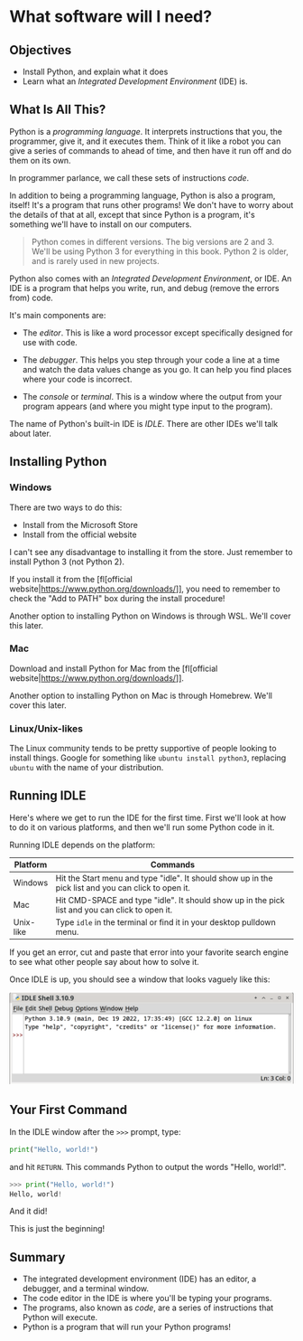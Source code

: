 <!--
vim: ts=4:sw=4:nosi:et:tw=72:spell:nojs
-->

# What software will I need?

## Objectives

* Install Python, and explain what it does
* Learn what an _Integrated Development Environment_ (IDE) is.

## What Is All This?

Python is a _programming language_. It interprets instructions that you,
the programmer, give it, and it executes them. Think of it like a robot
you can give a series of commands to ahead of time, and then have it run
off and do them on its own.

In programmer parlance, we call these sets of instructions _code_.

In addition to being a programming language, Python is also a program,
itself! It's a program that runs other programs! We don't have to worry
about the details of that at all, except that since Python is a program,
it's something we'll have to install on our computers.

> Python comes in different versions. The big versions are 2 and 3.
> We'll be using Python 3 for everything in this book. Python 2 is
> older, and is rarely used in new projects.

Python also comes with an _Integrated Development Environment_, or IDE.
An IDE is a program that helps you write, run, and debug (remove the
errors from) code.

It's main components are:

* The _editor_. This is like a word processor except specifically
  designed for use with code.

* The _debugger_. This helps you step through your code a line at a time
  and watch the data values change as you go. It can help you find
  places where your code is incorrect.

* The _console_ or _terminal_. This is a window where the output from
  your program appears (and where you might type input to the program).

The name of Python's built-in IDE is _IDLE_. There are other IDEs we'll
talk about later.

## Installing Python

### Windows

There are two ways to do this:

* Install from the Microsoft Store
* Install from the official website

I can't see any disadvantage to installing it from the store. Just
remember to install Python 3 (not Python 2).

If you install it from the [fl[official
website|https://www.python.org/downloads/]], you need to remember to
check the "Add to PATH" box during the install procedure!

Another option to installing Python on Windows is through WSL. We'll
cover this later.

### Mac

Download and install Python for Mac from the [fl[official
website|https://www.python.org/downloads/]].

Another option to installing Python on Mac is through Homebrew. We'll
cover this later.

### Linux/Unix-likes

The Linux community tends to be pretty supportive of people looking to
install things. Google for something like `ubuntu install python3`,
replacing `ubuntu` with the name of your distribution.


## Running IDLE

Here's where we get to run the IDE for the first time. First we'll look
at how to do it on various platforms, and then we'll run some Python
code in it.

Running IDLE depends on the platform:

|Platform|Commands|
|-|-|
|Windows|Hit the Start menu and type "idle". It should show up in the pick list and you can click to open it.|
|Mac|Hit CMD-SPACE and type "idle". It should show up in the pick list and you can click to open it.|
|Unix-like|Type `idle` in the terminal or find it in your desktop pulldown menu.|

If you get an error, cut and paste that error into your favorite search
engine to see what other people say about how to solve it.

Once IDLE is up, you should see a window that looks vaguely like this:

![IDLE Window](idle.png)

## Your First Command

In the IDLE window after the `>>>` prompt, type:

```python
print("Hello, world!")
```

and hit `RETURN`. This commands Python to output the words "Hello,
world!".

```python
>>> print("Hello, world!")
Hello, world!
```

And it did!

This is just the beginning!

## Summary

* The integrated development environment (IDE) has an editor, a
  debugger, and a terminal window.
* The code editor in the IDE is where you'll be typing your programs.
* The programs, also known as _code_, are a series of instructions that
  Python will execute.
* Python is a program that will run your Python programs!

